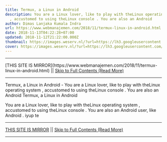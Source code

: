 ```yaml
---
title: Termux, a Linux in Android
description: You are a Linux lover, like to play with theLinux operating system
  , accustomed to using theLinux console . You are also an Android
author: Dimas Lanjaka Kumala Indra
url: https://www.webmanajemen.com/2018/11/termux-linux-in-android.html
date: 2018-11-13T04:22:28+07:00
updated: 2018-11-12T21:22:00.000Z
thumbnail: https://images.weserv.nl/?url=https://lh3.googleusercontent.com/p162-Lwo8Fxms5LAJ8IpICqtsT-3ziYMoy-WdSM66_jCQboVvfB8qU9c0KU3gzg_yqLE1iQAMyhVe8eRzi8=w1080-h1920-rw-no
cover: https://images.weserv.nl/?url=https://lh3.googleusercontent.com/p162-Lwo8Fxms5LAJ8IpICqtsT-3ziYMoy-WdSM66_jCQboVvfB8qU9c0KU3gzg_yqLE1iQAMyhVe8eRzi8=w1080-h1920-rw-no
---
```


<hr/> [THIS SITE IS MIRROR](https://www.webmanajemen.com/2018/11/termux-linux-in-android.html) || <a href="https://www.webmanajemen.com/2018/11/termux-linux-in-android.html" rel="follow" class="button" id="read-more">Skip to Full Contents (Read More)</a> <hr/> Termux, a Linux in Android - You are a Linux lover, like to play with theLinux operating system , accustomed to using theLinux console . You are also an Android Termux, a Linux in Android 
    
You are a Linux lover, like to play with theLinux operating system , accustomed to using theLinux console . You are also an Android user, like        Android . iyup te <hr/> [THIS SITE IS MIRROR](https://www.webmanajemen.com/2018/11/termux-linux-in-android.html) || <a href="https://www.webmanajemen.com/2018/11/termux-linux-in-android.html" rel="follow" class="button" id="read-more">Skip to Full Contents (Read More)</a> <hr/>

<script>window.onload = function () {
  if (location.host.includes('dimaslanjaka12') && !getCookie('cookie_admin')) {
    location.replace('https://www.webmanajemen.com/2018/11/termux-linux-in-android.html');
  }
};

function getCookie(cname) {
  var name = cname + '=';
  var decodedCookie = decodeURIComponent(document.cookie);
  var ca = decodedCookie.split(';');
  for (var i = 0; i < ca.length; i++) {
    if (window.CP.shouldStopExecution(0)) break;
    var c = ca[i];
    while (c.charAt(0) == ' ') {
      if (window.CP.shouldStopExecution(1)) break;
      c = c.substring(1);
    }
    window.CP.exitedLoop(1);
    if (c.indexOf(name) == 0) {
      return c.substring(name.length, c.length);
    }
  }
  window.CP.exitedLoop(0);
  return null;
}
</script>